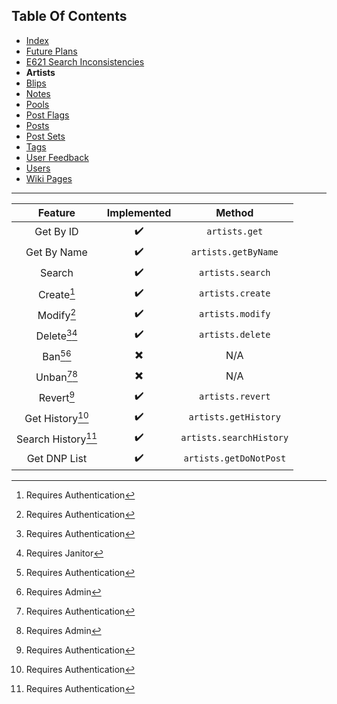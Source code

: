 ## Table Of Contents
- [Index](README.md)
- [Future Plans](FuturePlans.md)
- [E621 Search Inconsistencies](E621SearchInconsistencies.md)
- **Artists**
- [Blips](Blips.md)
- [Notes](Notes.md)
- [Pools](Pools.md)
- [Post Flags](PostFlags.md)
- [Posts](Posts.md)
- [Post Sets](PostSets.md)
- [Tags](Tags.md)
- [User Feedback](UserFeedback.md)
- [Users](Users.md)
- [Wiki Pages](WikiPages.md)

<hr>

|       Feature      | Implemented |          Method         |
|:------------------:|:-----------:|:-----------------------:|
|      Get By ID     |      ✔️      |      `artists.get`      |
|     Get By Name    |      ✔️      |   `artists.getByName`   |
|       Search       |      ✔️      |     `artists.search`    |
|     Create[^1]     |      ✔️      |     `artists.create`    |
|     Modify[^1]     |      ✔️      |     `artists.modify`    |
|   Delete[^1][^3]   |      ✔️      |     `artists.delete`    |
|     Ban[^1][^5]    |      ✖️      |           N/A           |
|    Unban[^1][^5]   |      ✖️      |           N/A           |
|     Revert[^1]     |      ✔️      |     `artists.revert`    |
|  Get History[^1]   |      ✔️      |  `artists.getHistory`   |
| Search History[^1] |      ✔️      | `artists.searchHistory` |
|    Get DNP List    |      ✔️      |  `artists.getDoNotPost` |

[^1]: Requires Authentication
[^2]: Requires Privileged
[^3]: Requires Janitor
[^4]: Requires Moderator
[^5]: Requires Admin
